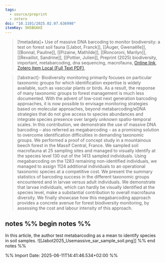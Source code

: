 ```yaml
---
tags:
  - source/preprint
  - zotero
doi: "10.1101/2025.02.07.636998"
itemKey: 5H5BG6HI
---
```

>[!metadata]+
> Use of massive DNA barcoding to monitor biodiversity: a test on forest soil fauna
> [[Jabot, Franck]], [[Auger, Gwenaëlle]], [[Bonnal, Pauline]], [[Pizaine, Mathilde]], [[Roncoroni, Marilyn]], [[Revaillot, Sandrine]], [[Pottier, Julien]], 
> Preprint (2025)
> biodiversity, important, metabarcoding, dna sequencing, macrofauna, 
> [Online link](https://www.biorxiv.org/content/10.1101/2025.02.07.636998v1), [Zotero Item](zotero://select/library/items/5H5BG6HI),[Local (Full Text PDF)](file://C:/Users/aburg/Documents/references/zotero/storage/AKQHBYVM/Jabot2025_Usemassive.pdf), 


>[!abstract]-
>Biodiversity monitoring primarily focuses on particular taxonomic groups for which identification expertise is widely available, such as vascular plants or birds. As a result, the response of many taxonomic groups to forest management is much less documented. With the advent of low-cost next generation barcoding approaches, it is now possible to envisage monitoring strategies based on molecular approaches, beyond metabarcoding/eDNA strategies that do not give access to species abundances and integrate species presence over largely unknown spatio-temporal scales. In this contribution, we demonstrate the use of massive DNA barcoding – also referred as megabarcoding – as a promising solution to overcome identification difficulties in demanding taxonomic groups. We performed a proof of concept study in a mountainous beech forest in the Massif Central, France. We sampled soil macrofauna at 25 sampling sites and managed to visually identify at the species level 130 out of the 1413 sampled individuals. Using megabarcoding on the 1283 remaining non-identified individuals, we managed to assign 1124 additional individuals to an operational taxonomic species at a competitive cost. We present the summary statistics of barcoding success in the different taxonomic groups encountered and in larvae versus adult individuals. We demonstrate that larvae individuals, which can hardly be visually identified at the species level, make a substantial contribution to overall macrofauna diversity. We finally showcase how this megabarcoding approach provides a concrete avenue for forest biodiversity monitoring, by assessing the cost and labour intensity of this approach.

## notes %% begin notes %%
In this article, the author test metabarcoding as a mean to identify species in soil samples.
![[Jabot2025_Usemassive_sar_sample_soil.png]]
%% end notes %%

%% Import Date: 2025-06-11T14:41:46.534+02:00 %%
